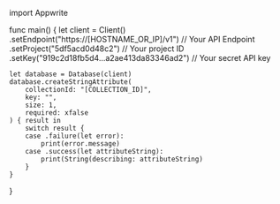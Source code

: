 import Appwrite

func main() {
    let client = Client()
      .setEndpoint("https://[HOSTNAME_OR_IP]/v1") // Your API Endpoint
      .setProject("5df5acd0d48c2") // Your project ID
      .setKey("919c2d18fb5d4...a2ae413da83346ad2") // Your secret API key

    let database = Database(client)
    database.createStringAttribute(
        collectionId: "[COLLECTION_ID]",
        key: "",
        size: 1,
        required: xfalse
    ) { result in
        switch result {
        case .failure(let error):
            print(error.message)
        case .success(let attributeString):
            print(String(describing: attributeString)
        }
    }
}
